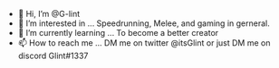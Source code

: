 - 👋 Hi, I’m @G-lint
- 👀 I’m interested in ...
Speedrunning, Melee, and gaming in gerneral.
- 🌱 I’m currently learning ...
To become a better creator 
- 📫 How to reach me ...
DM me on twitter @itsGlint or just DM me on discord Glint#1337
